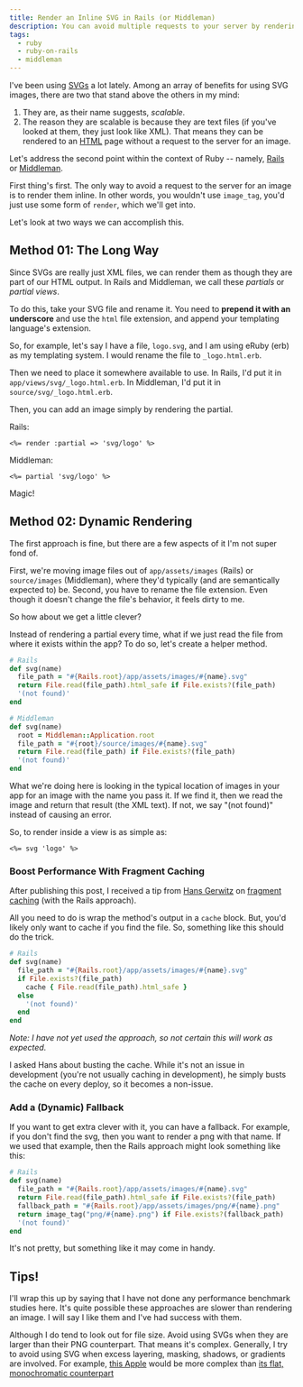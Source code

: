 ```yaml
---
title: Render an Inline SVG in Rails (or Middleman)
description: You can avoid multiple requests to your server by rendering SVG images inline to the rest of your HTML.
tags:
  - ruby
  - ruby-on-rails
  - middleman
---
```


I've been using [SVGs](https://en.wikipedia.org/wiki/Scalable_Vector_Graphics) a lot lately. Among an array of benefits for using SVG images, there are two that stand above the others in my mind:

1. They are, as their name suggests, _scalable_.
2. The reason they are scalable is because they are text files (if you've looked at them, they just look like XML). That means they can be rendered to an [HTML](/blog/wtf-is-html/) page without a request to the server for an image.

Let's address the second point within the context of Ruby -- namely, [Rails](http://rubyonrails.org/) or [Middleman](https://middlemanapp.com/).

First thing's first. The only way to avoid a request to the server for an image is to render them inline. In other words, you wouldn't use `image_tag`, you'd just use some form of `render`, which we'll get into.

Let's look at two ways we can accomplish this.

## Method 01: The Long Way

Since SVGs are really just XML files, we can render them as though they are part of our HTML output. In Rails and Middleman, we call these _partials_ or _partial views_.

To do this, take your SVG file and rename it. You need to **prepend it with an underscore** and use the `html` file extension, and append your templating language's extension.

So, for example, let's say I have a file, `logo.svg`, and I am using eRuby (erb) as my templating system. I would rename the file to `_logo.html.erb`.

Then we need to place it somewhere available to use. In Rails, I'd put it in `app/views/svg/_logo.html.erb`. In Middleman, I'd put it in `source/svg/_logo.html.erb`.

Then, you can add an image simply by rendering the partial.

Rails:

```erb
<%= render :partial => 'svg/logo' %>
```

Middleman:

```erb
<%= partial 'svg/logo' %>
```

Magic!

## Method 02: Dynamic Rendering

The first approach is fine, but there are a few aspects of it I'm not super fond of.

First, we're moving image files out of `app/assets/images` (Rails) or `source/images` (Middleman), where they'd typically (and are semantically expected to) be. Second, you have to rename the file extension. Even though it doesn't change the file's behavior, it feels dirty to me.

So how about we get a little clever?

Instead of rendering a partial every time, what if we just read the file from where it exists within the app? To do so, let's create a helper method.

```ruby
# Rails
def svg(name)
  file_path = "#{Rails.root}/app/assets/images/#{name}.svg"
  return File.read(file_path).html_safe if File.exists?(file_path)
  '(not found)'
end

# Middleman
def svg(name)
  root = Middleman::Application.root
  file_path = "#{root}/source/images/#{name}.svg"
  return File.read(file_path) if File.exists?(file_path)
  '(not found)'
end
```

What we're doing here is looking in the typical location of images in your app for an image with the name you pass it. If we find it, then we read the image and return that result (the XML text). If not, we say "(not found)" instead of causing an error.

So, to render inside a view is as simple as:

```erb
<%= svg 'logo' %>
```

### Boost Performance With Fragment Caching

After publishing this post, I received a tip from [Hans Gerwitz](http://hans.gerwitz.com/) on [fragment caching](http://guides.rubyonrails.org/caching_with_rails.html) (with the Rails approach).

All you need to do is wrap the method's output in a `cache` block. But, you'd likely only want to cache if you find the file. So, something like this should do the trick.

```ruby
# Rails
def svg(name)
  file_path = "#{Rails.root}/app/assets/images/#{name}.svg"
  if File.exists?(file_path)
    cache { File.read(file_path).html_safe }
  else
    '(not found)'
  end
end
```

_Note: I have not yet used the approach, so not certain this will work as expected._

I asked Hans about busting the cache. While it's not an issue in development (you're not usually caching in development), he simply busts the cache on every deploy, so it becomes a non-issue.

### Add a (Dynamic) Fallback

If you want to get extra clever with it, you can have a fallback. For example, if you don't find the svg, then you want to render a png with that name. If we used that example, then the Rails approach might look something like this:

```ruby
# Rails
def svg(name)
  file_path = "#{Rails.root}/app/assets/images/#{name}.svg"
  return File.read(file_path).html_safe if File.exists?(file_path)
  fallback_path = "#{Rails.root}/app/assets/images/png/#{name}.png"
  return image_tag("png/#{name}.png") if File.exists?(fallback_path)
  '(not found)'
end
```

It's not pretty, but something like it may come in handy.

## Tips!

I'll wrap this up by saying that I have not done any performance benchmark studies here. It's quite possible these approaches are slower than rendering an image. I will say I like them and I've had success with them.

Although I do tend to look out for file size. Avoid using SVGs when they are larger than their PNG counterpart. That means it's complex. Generally, I try to avoid using SVG when excess layering, masking, shadows, or gradients are involved. For example, [this Apple](http://vignette1.wikia.nocookie.net/logopedia/images/0/02/Monochrome-Apple.png/revision/latest?cb=20100708111537) would be more complex than [its flat, monochromatic counterpart](http://cdn.osxdaily.com/wp-content/uploads/2010/10/giant-apple-logo-bw.png)
